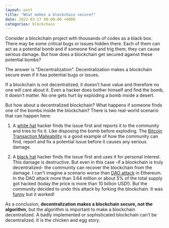 ```yaml
---
layout: post
title: "What makes a blockchain secure?"
date: 2022-03-17 00:00:00 +0000
categories: blockchain
---
```


Consider a blockchain project with thousands of codes as a black box. There may be some critical bugs or issues hidden there. Each of them can act as a potential bomb and if someone find and trig them, they can cause serious damage. But how does a blockchain get secured against these potential bombs?

The answer is "Decentralization". Decentralization makes a blockchain secure even if it has potential bugs or issues.

If a blockchain is not decentralized, it doesn’t have value and therefore no one will care about it. Even a hacker does bother himself and find the bomb, it doesn’t matter. No one gets hurt by exploding a bomb inside a desert.

But how about a decentralized blockchain? What happens if someone finds one of the bombs inside the blockchain? There is two real-world scenario that can happen here:

1. A [white hat](<https://en.wikipedia.org/wiki/White_hat_(computer_security)>) hacker finds the issue first and reports it to the community and tries to fix it. Like disposing the bomb before exploding. The [Bitcoin Transaction Malleability](https://www.coindesk.com/markets/2014/02/12/what-the-bitcoin-bug-means-a-guide-to-transaction-malleability/) is a good example of how the community can find, report and fix a potential issue before it causes any serious damage.

2. A [black hat](<https://en.wikipedia.org/wiki/Black_hat_(computer_security)>) hacker finds the issue first and uses it for personal interest. This damage is destructive. But even in this case -if a blockchain is truly decentralized- the community can recover the blockchain from the damage. I can't imagine a scenario worse than [DAO attack](https://www.coindesk.com/markets/2020/09/20/did-ethereum-learn-anything-from-the-55m-dao-attack/) in Ethereum. In the DAO attack more than 3.64 million or about 5% of the total supply got hacked (today the price is more than 10 billion USD!). But the community decided to undo this attack by forking the blockchain. It was [funny](https://www.youtube.com/watch?v=_O5fdMFKEC0) but it worked!

As a conclusion, **decentralization makes a blockchain secure, not the algorithm**, but the algorithm is important to make a blockchain decentralized. A badly implemented or sophisticated blockchain can’t be decentralized. It is the chicken and egg story.
